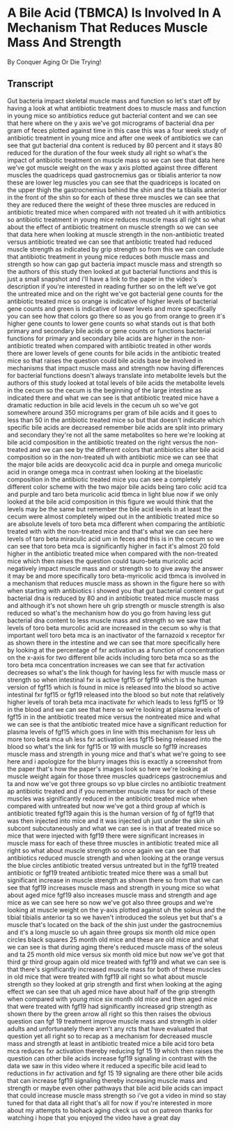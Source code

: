 # A Bile Acid (TBMCA) Is Involved In A Mechanism That Reduces Muscle Mass And Strength

By Conquer Aging Or Die Trying! 


## Transcript

Gut bacteria impact skeletal muscle mass and function so let's start off by having a look at what antibiotic treatment does to muscle mass and function in young mice so antibiotics reduce gut bacterial content and we can see that here where on the y axis we've got micrograms of bacterial dna per gram of feces plotted against time in this case this was a four week study of antibiotic treatment in young mice and after one week of antibiotics we can see that gut bacterial dna content is reduced by 80 percent and it stays 80 reduced for the duration of the four week study all right so what's the impact of antibiotic treatment on muscle mass so we can see that data here we've got muscle weight on the wax y axis plotted against three different muscles the quadriceps quad gastrocnemius gas or tibialis anterior ta now these are lower leg muscles you can see that the quadriceps is located on the upper thigh the gastrocnemius behind the shin and the ta tibialis anterior in the front of the shin so for each of these three muscles we can see that they are reduced there the weight of these three muscles are reduced in antibiotic treated mice when compared with not treated uh it with antibiotics so antibiotic treatment in young mice reduces muscle mass all right so what about the effect of antibiotic treatment on muscle strength so we can see that data here when looking at muscle strength in the non-antibiotic treated versus antibiotic treated we can see that antibiotic treated had reduced muscle strength as indicated by grip strength so from this we can conclude that antibiotic treatment in young mice reduces both muscle mass and strength so how can gap gut bacteria impact muscle mass and strength so the authors of this study then looked at gut bacterial functions and this is just a small snapshot and i'll have a link to the paper in the video's description if you're interested in reading further so on the left we've got the untreated mice and on the right we've got bacterial gene counts for the antibiotic treated mice so orange is indicative of higher levels of bacterial gene counts and green is indicative of lower levels and more specifically you can see how that colors go there so as you go from orange to green it's higher gene counts to lower gene counts so what stands out is that both primary and secondary bile acids or gene counts or functions bacterial functions for primary and secondary bile acids are higher in the non-antibiotic treated when compared with antibiotic treated in other words there are lower levels of gene counts for bile acids in the antibiotic treated mice so that raises the question could bile acids base be involved in mechanisms that impact muscle mass and strength now having differences for bacterial functions doesn't always translate into metabolite levels but the authors of this study looked at total levels of bile acids the metabolite levels in the cecum so the cecum is the beginning of the large intestine as indicated there and what we can see is that antibiotic treated mice have a dramatic reduction in bile acid levels in the cecum uh so we've got somewhere around 350 micrograms per gram of bile acids and it goes to less than 50 in the antibiotic treated mice so but that doesn't indicate which specific bile acids are decreased remember bile acids are split into primary and secondary they're not all the same metabolites so here we're looking at bile acid composition in the antibiotic treated on the right versus the non-treated and we can see by the different colors that antibiotics alter bile acid composition so in the non-treated uh with antibiotic mice we can see that the major bile acids are deoxycolic acid dca in purple and omega muricolic acid in orange omega mca in contrast when looking at the bioelastic composition in the antibiotic treated mice you can see a completely different color scheme with the two major bile acids being taro colic acid tca and purple and taro beta muricolic acid tbmca in light blue now if we only looked at the bile acid composition in this figure we would think that the levels may be the same but remember the bile acid levels in at least the cecum were almost completely wiped out in the antibiotic treated mice so are absolute levels of toro beta mca different when comparing the antibiotic treated with with the non-treated mice and that's what we can see here levels of taro beta miraculic acid um in feces and this is in the cecum so we can see that toro beta mca is significantly higher in fact it's almost 20 fold higher in the antibiotic treated mice when compared with the non-treated mice which then raises the question could tauro-beta muricolic acid negatively impact muscle mass and or strength so to give away the answer it may be and more specifically toro beta-myricolic acid tbmca is involved in a mechanism that reduces muscle mass as shown in the figure here so with when starting with antibiotics i showed you that gut bacterial content or gut bacterial dna is reduced by 80 and in antibiotic treated mice muscle mass and although it's not shown here uh grip strength or muscle strength is also reduced so what's the mechanism how do you go from having less gut bacterial dna content to less muscle mass and strength so we saw that levels of toro beta murcolic acid are increased in the cecum so why is that important well toro beta mca is an inactivator of the farnazoid x receptor fxr as shown there in the intestine and we can see that more specifically here by looking at the percentage of fxr activation as a function of concentration on the x-axis for two different bile acids including toro beta mca so as the toro beta mca concentration increases we can see that fxr activation decreases so what's the link though for having less fxr with muscle mass or strength so when intestinal fxr is active fgf15 or fgf19 which is the human version of fgf15 which is found in mice is released into the blood so active intestinal fxr fgf15 or fgf19 released into the blood so but note that relatively higher levels of torah beta mca inactivate fxr which leads to less fgf15 or 19 in the blood and we can see that here so we're looking at plasma levels of fgf15 in in the antibiotic treated mice versus the nontreated mice and what we can see is that the antibiotic treated mice have a significant reduction for plasma levels of fgf15 which goes in line with this mechanism for less uh more toro beta mca uh less fxr activation less fgf15 being released into the blood so what's the link for fgf15 or 19 with muscle so fgf19 increases muscle mass and strength in young mice and that's what we're going to see here and i apologize for the blurry images this is exactly a screenshot from the paper that's how the paper's images look so here we're looking at muscle weight again for those three muscles quadriceps gastrocnemius and ta and now we've got three groups so vp blue circles no antibiotic treatment ap antibiotic treated and if you remember muscle mass for each of these muscles was significantly reduced in the antibiotic treated mice when compared with untreated but now we've got a third group af which is antibiotic treated fgf19 again this is the human version of fg of fgf19 that was then injected into mice and it was injected uh just under the skin uh subcont subcutaneously and what we can see is in that af treated mice so mice that were injected with fgf19 there were significant increases in muscle mass for each of these three muscles in antibiotic treated mice all right so what about muscle strength so once again we can see that antibiotics reduced muscle strength and when looking at the orange versus the blue circles antibiotic treated versus untreated but in the fgf19 treated antibiotic or fgf19 treated antibiotic treated mice there was a small but significant increase in muscle strength as shown there so from that we can see that fgf19 increases muscle mass and strength in young mice so what about aged mice fgf19 also increases muscle mass and strength and age mice as we can see here so now we've got also three groups and we're looking at muscle weight on the y-axis plotted against uh the soleus and the tibial tibialis anterior ta so we haven't introduced the soleus yet but that's a muscle that's located on the back of the shin just under the gastrocnemius and it's a long muscle so uh again three groups six month old mice open circles black squares 25 month old mice and these are old mice and what we can see is that during aging there's reduced muscle mass of the soleus and ta 25 month old mice versus six month old mice but now we've got that third gr third group again old mice treated with fgf19 and what we can see is that there's significantly increased muscle mass for both of these muscles in old mice that were treated with fgf19 all right so what about muscle strength so they looked at grip strength and first when looking at the aging effect we can see that uh aged mice have about half of the grip strength when compared with young mice six month old mice and then aged mice that were treated with fgf19 had significantly increased grip strength as shown there by the green arrow all right so this then raises the obvious question can fgf 19 treatment improve muscle mass and strength in older adults and unfortunately there aren't any rcts that have evaluated that question yet all right so to recap as a mechanism for decreased muscle mass and strength at least in antibiotic treated mice a bile acid toro beta mca reduces fxr activation thereby reducing fgf 15 19 which then raises the question can other bile acids increase fgf19 signaling in contrast with the data we saw in this video where it reduced a specific bile acid lead to reductions in fxr activation and fgf 15 19 signaling are there other bile acids that can increase fgf19 signaling thereby increasing muscle mass and strength or maybe even other pathways that bile acid bile acids can impact that could increase muscle mass strength so i've got a video in mind so stay tuned for that data all right that's all for now if you're interested in more about my attempts to biohack aging check us out on patreon thanks for watching i hope that you enjoyed the video have a great day
